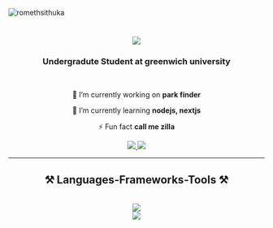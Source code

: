 <p align="left"> <img src="https://komarev.com/ghpvc/?username=romethsithuka&label=Profile%20views&color=0e75b6&style=flat" alt="romethsithuka" /> </p>

<h1 align="center">

  <img src="https://readme-typing-svg.herokuapp.com/?font=fira+code&size=25&pause=35&color=0FF6FF&center&=true&vCenter=true&width=500&height=70&duration=3000&lines=+I'm+Rometh+Sithruka+Gunathilaka;" />
</h1>

<h3 align="center">Undergradute Student at greenwich university</h3>

<br/>

<div align="center">
 
 🔭 I’m currently working on **park finder**
 
 🌱 I’m currently learning **nodejs, nextjs**

⚡ Fun fact **call me zilla**

 </div>
 
<div align="center"> 
  <a href="mailto:romethsithruka@gmail.com">
    <img src="https://img.shields.io/badge/Gmail-333333?style=for-the-badge&logo=gmail&logoColor=red" />
  </a>
  <a href="https://www.linkedin.com/in/rometh-gunathilaka-7267a82a4/" target="_blank">
    <img src="https://img.shields.io/badge/LinkedIn-0077B5?style=for-the-badge&logo=linkedin&logoColor=white" target="_blank" />
  </a>
</div>

 <hr/>
 
<h2 align="center">⚒️ Languages-Frameworks-Tools ⚒️</h2>
<br/>
<div align="center">
    <img src="https://skillicons.dev/icons?i=react,html,css,figma,tailwind," />
<br/>
    <img src="https://skillicons.dev/icons?i=nodejs,python,javascript,expressjs,mongodb,c,java,mysql," /><br>
</div>

<br/>







